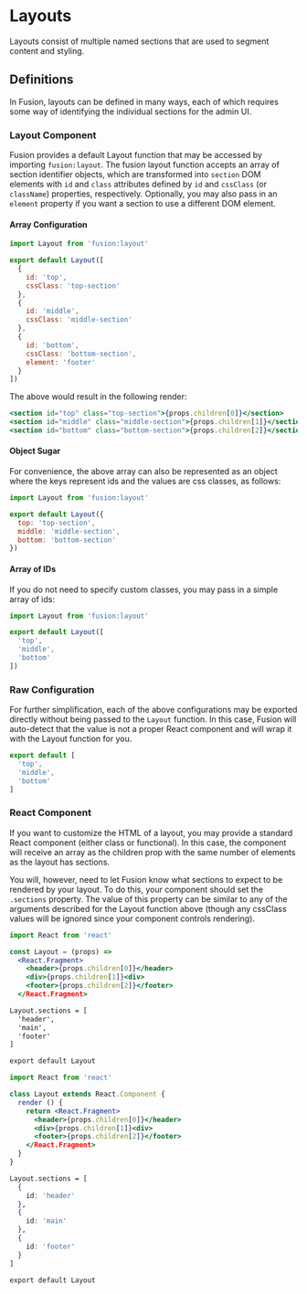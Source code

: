 # Layouts

Layouts consist of multiple named sections that are used to segment content and styling.

## Definitions

In Fusion, layouts can be defined in many ways, each of which requires some way of identifying the individual sections for the admin UI.

### Layout Component

Fusion provides a default Layout function that may be accessed by importing `fusion:layout`. The fusion layout function accepts an array of section identifier objects, which are transformed into `section` DOM elements with `id` and `class` attributes defined by `id` and `cssClass` (or `className`) properties, respectively. Optionally, you may also pass in an `element` property if you want a section to use a different DOM element.

#### Array Configuration

```js
import Layout from 'fusion:layout'

export default Layout([
  {
    id: 'top',
    cssClass: 'top-section'
  },
  {
    id: 'middle',
    cssClass: 'middle-section'
  },
  {
    id: 'bottom',
    cssClass: 'bottom-section',
    element: 'footer'
  }
])
```

The above would result in the following render:

```jsx
<section id="top" class="top-section">{props.children[0]}</section>
<section id="middle" class="middle-section">{props.children[1]}</section>
<section id="bottom" class="bottom-section">{props.children[2]}</section>
```

#### Object Sugar

For convenience, the above array can also be represented as an object where the keys represent ids and the values are css classes, as follows:

```js
import Layout from 'fusion:layout'

export default Layout({
  top: 'top-section',
  middle: 'middle-section',
  bottom: 'bottom-section'
})
```

#### Array of IDs

If you do not need to specify custom classes, you may pass in a simple array of ids:

```js
import Layout from 'fusion:layout'

export default Layout([
  'top',
  'middle',
  'bottom'
])
```

### Raw Configuration

For further simplification, each of the above configurations may be exported directly without being passed to the `Layout` function. In this case, Fusion will auto-detect that the value is not a proper React component and will wrap it with the Layout function for you.

```js
export default [
  'top',
  'middle',
  'bottom'
]
```

### React Component

If you want to customize the HTML of a layout, you may provide a standard React component (either class or functional). In this case, the component will receive an array as the children prop with the same number of elements as the layout has sections.

You will, however, need to let Fusion know what sections to expect to be rendered by your layout. To do this, your component should set the `.sections` property. The value of this property can be similar to any of the arguments described for the Layout function above (though any cssClass values will be ignored since your component controls rendering).

```jsx
import React from 'react'

const Layout = (props) =>
  <React.Fragment>
    <header>{props.children[0]}</header>
    <div>{props.children[1]}<div>
    <footer>{props.children[2]}</footer>
  </React.Fragment>

Layout.sections = [
  'header',
  'main',
  'footer'
]

export default Layout
```

```jsx
import React from 'react'

class Layout extends React.Component {
  render () {
    return <React.Fragment>
      <header>{props.children[0]}</header>
      <div>{props.children[1]}<div>
      <footer>{props.children[2]}</footer>
    </React.Fragment>
  }
}

Layout.sections = [
  {
    id: 'header'
  },
  {
    id: 'main'
  },
  {
    id: 'footer'
  }
]

export default Layout
```
